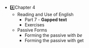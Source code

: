 - 4️⃣Chapter 4
  * Reading and Use of English
    + Part 7 - **Gapped text**
    + Exercises
  * Passive Forms 
    + Forming the passive with *be*
    + Forming the passive with get